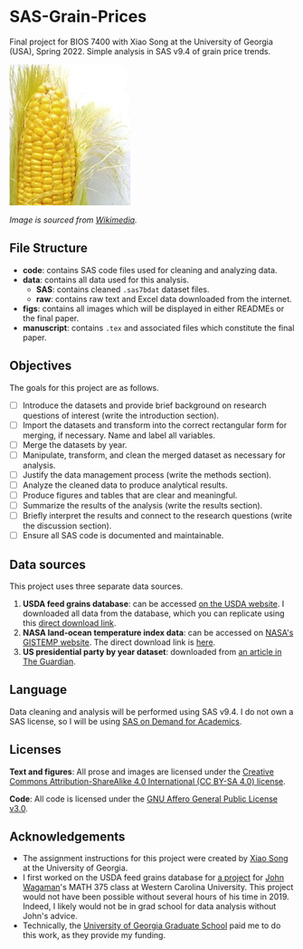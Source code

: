 # SAS-Grain-Prices
Final project for BIOS 7400 with Xiao Song at the University of Georgia (USA), Spring 2022. Simple analysis in SAS v9.4 of grain price trends.

<img src="figs/corn.jpg" height="250">

*Image is sourced from [Wikimedia](https://commons.wikimedia.org/wiki/File:Corn_on_the_cob.jpg).*

## File Structure
- **code**: contains SAS code files used for cleaning and analyzing data.
- **data**: contains all data used for this analysis.
  - **SAS**: contains cleaned `.sas7bdat` dataset files.
  - **raw**: contains raw text and Excel data downloaded from the internet.
- **figs**: contains all images which will be displayed in either READMEs or the final paper.
- **manuscript**: contains `.tex` and associated files which constitute the final paper.

## Objectives

The goals for this project are as follows.
- [ ] Introduce the datasets and provide brief background on research questions of interest (write the introduction section).
- [ ] Import the datasets and transform into the correct rectangular form for merging, if necessary. Name and label all variables.
- [ ] Merge the datasets by year.
- [ ] Manipulate, transform, and clean the merged dataset as necessary for analysis.
- [ ] Justify the data management process (write the methods section).
- [ ] Analyze the cleaned data to produce analytical results.
- [ ] Produce figures and tables that are clear and meaningful.
- [ ] Summarize the results of the analysis (write the results section).
- [ ] Briefly interpret the results and connect to the research questions (write the discussion section).
- [ ] Ensure all SAS code is documented and maintainable.

## Data sources

This project uses three separate data sources.

1. **USDA feed grains database**: can be accessed [on the USDA website](https://www.ers.usda.gov/data-products/feed-grains-database/). I downloaded all data from the database, which you can replicate using this [direct download link](https://www.ers.usda.gov/webdocs/DataFiles/50048/Feed%20Grains%20Yearbook%20Tables-All%20Years.xls?v=4138.8).
2. **NASA land-ocean temperature index data**: can be accessed on [NASA's GISTEMP website](https://data.giss.nasa.gov/gistemp/). The direct download link is [here](https://data.giss.nasa.gov/gistemp/tabledata_v4/NH.Ts+dSST.txt).
3. **US presidential party by year dataset**: downloaded from [an article in The Guardian](https://www.theguardian.com/news/datablog/2012/oct/15/us-presidents-listed#data).

## Language

Data cleaning and analysis will be performed using SAS v9.4. I do not own a SAS license, so I will be using [SAS on Demand for Academics](https://www.sas.com/en_us/software/on-demand-for-academics.html). 

## Licenses

**Text and figures**: All prose and images are licensed under the [Creative Commons Attribution-ShareAlike 4.0 International (CC BY-SA 4.0) license](https://creativecommons.org/licenses/by-sa/4.0/).

**Code**: All code is licensed under the [GNU Affero General Public License v3.0](/LICENSE).

## Acknowledgements

* The assignment instructions for this project were created by [Xiao Song](https://publichealth.uga.edu/faculty-member/xiao-song/) at the University of Georgia.
* I first worked on the USDA feed grains database for [a project](https://github.com/wzbillings/Corn-Price-Analysis) for [John Wagaman](https://www.wcu.edu/faculty/jcwagaman.aspx)'s MATH 375 class at Western Carolina University. This project would not have been possible without several hours of his time in 2019. Indeed, I likely would not be in grad school for data analysis without John's advice.
* Technically, the [University of Georgia Graduate School](https://grad.uga.edu) paid me to do this work, as they provide my funding.
